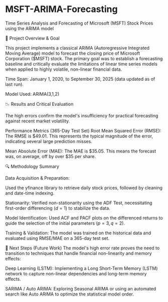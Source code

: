 # MSFT-ARIMA-Forecasting
Time Series Analysis and Forecasting of Microsoft (MSFT) Stock Prices using the ARIMA model

🎯 Project Overview & Goal

This project implements a classical ARIMA (Autoregressive Integrated Moving Average) model to forecast the closing price of Microsoft Corporation ($MSFT) stock. The primary goal was to establish a forecasting baseline and critically evaluate the limitations of linear time series models when applied to highly volatile, non-linear financial data.

Time Span: January 1, 2020, to September 30, 2025 (data updated as of last run).

Model Used: ARIMA(3,1,2)

📉 Results and Critical Evaluation

The high errors confirm the model's insufficiency for practical forecasting against recent market volatility.

Performance Metrics (365-Day Test Set)
Root Mean Squared Error (RMSE): The RMSE is $49.01. This represents the typical magnitude of the error, indicating several large prediction misses.

Mean Absolute Error (MAE): The MAE is $35.05. This means the forecast was, on average, off by over $35 per share.

🔍 Methodology Summary

Data Acquisition & Preparation: 

Used the yfinance library to retrieve daily stock prices, followed by cleaning and date-time indexing.

Stationarity: Verified non-stationarity using the ADF Test, necessitating first-order differencing ($d=1$) to stabilize the data.

Model Identification: Used ACF and PACF plots on the differenced returns to guide the selection of the initial parameters ($p=3, q=2$).

Training & Validation: The model was trained on the historical data and evaluated using RMSE/MAE on a 365-day test set.

🚀 Next Steps (Future Work)
The model's high error rate proves the need to transition to techniques that handle financial non-linearity and memory effects:

Deep Learning (LSTM): Implementing a Long Short-Term Memory (LSTM) network to capture non-linear dependencies and long-term memory effects.

SARIMA / Auto ARIMA: Exploring Seasonal ARIMA or using an automated search like Auto ARIMA to optimize the statistical model order.
